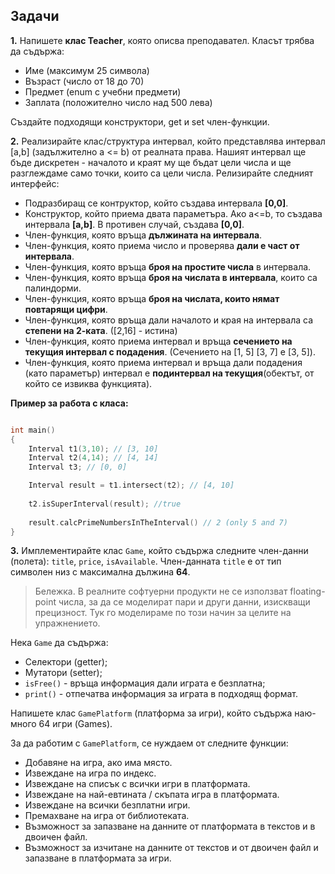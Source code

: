 ## Задачи
**1.** Напишете **клас Teacher**, която описва преподавател. Класът трябва да съдържа:
- Име (максимум 25 символа)
- Възраст (число от 18 до 70)
- Предмет (enum с учебни предмети)
- Заплата (положително число над 500 лева)

Създайте подходящи конструктори, get и set член-функции.

**2.** Реализирайте клас/структура интервал, който представлява интервал  [a,b]  (задължително а <= b) от реалната права. Нашият интервал ще бъде дискретен - началото и краят му ще бъдат цели числа и ще разглеждаме само точки, които са цели числа. Релизирайте следният интерфейс:

 - Подразбиращ се контруктор, който създава интервала **[0,0]**.
 - Конструктор, който приема двата параметъра. Ако a<=b, то създава интервала **[a,b]**. В противен случай, създава **[0,0]**.
 - Член-функция, която връща **дължината на интервала**.
 - Член-функция, която приема число и проверява **дали е част от интервала**.
 - Член-функция, която връща **броя на простите числа** в интервала.
 - Член-функция, която връща **броя на числата в интервала**, които са палиндорми.
 - Член-функция, която връща **броя на числата, които нямат повтарящи цифри**.
 - Член-функция, която връща дали началото и края на интервала са **степени на 2-ката**. ([2,16] - истина) 
 - Член-функция, която приема интервал и връща **сечението на текущия интервал с подадения**.  (Сечението на [1, 5]  [3, 7]  e [3, 5]).
 - Член-функция, която приема интервал и връща дали подадения (като параметър) интервал е **подинтервал на текущия**(обектът, от който се извиква функцията).

**Пример за работа с класа:**
 ```c++

int main()
{
     Interval t1(3,10); // [3, 10]
     Interval t2(4,14); // [4, 14]
     Interval t3; // [0, 0]

     Interval result = t1.intersect(t2); // [4, 10]
     
     t2.isSuperInterval(result); //true
     
     result.calcPrimeNumbersInTheInterval() // 2 (only 5 and 7)
}
```

**3.** Имплементирайте клас `Game`, който съдържа следните член-данни (полета): `title`, `price`, `isAvailable`.
Член-данната `title` е от тип символен низ с максимална дължина **64**.

> Бележка. В реалните софтуерни продукти не се използват floating-point числа, за да се моделират пари и други данни, изискващи прецизност. Тук го моделираме по този начин за целите на упражнението.

Нека `Game` да съдържа:

- Селектори (getter);
- Мутатори (setter);
- `isFree()` - връща информация дали играта е безплатна;
- `print()` - отпечатва информация за играта в подходящ формат.
  
Напишете клас `GamePlatform` (платформа за игри), който съдържа наю-много 64 игри (Games).

За да работим с `GamePlatform`, се нуждаем от следните функции:

- Добавяне на игра, ако има място.
- Извеждане на игра по индекс.
- Извеждане на списък с всички игри в платформата.
- Извеждане на най-евтината / скъпата игра в платформата.
- Извеждане на всички безплатни игри.
- Премахване на игра от библиотеката.
- Възможност за запазване на данните от платформата в текстов и в двоичен файл.
- Възможност за изчитане на данните от текстов и от двоичен файл и запазване в платформата за игри.
